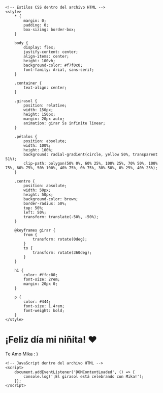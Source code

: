<!DOCTYPE html>
<html lang="es">
<head>
    <meta charset="UTF-8">
    <meta name="viewport" content="width=device-width, initial-scale=1.0">
    <title>¡Feliz 21 de Septiembre!</title>

    <!-- Estilos CSS dentro del archivo HTML -->
    <style>
        * {
            margin: 0;
            padding: 0;
            box-sizing: border-box;
        }

        body {
            display: flex;
            justify-content: center;
            align-items: center;
            height: 100vh;
            background-color: #f7f0c0;
            font-family: Arial, sans-serif;
        }

        .container {
            text-align: center;
        }

        .girasol {
            position: relative;
            width: 150px;
            height: 150px;
            margin: 20px auto;
            animation: girar 5s infinite linear;
        }

        .pétalos {
            position: absolute;
            width: 100%;
            height: 100%;
            background: radial-gradient(circle, yellow 50%, transparent 51%);
            clip-path: polygon(50% 0%, 60% 25%, 100% 25%, 70% 50%, 100% 75%, 60% 75%, 50% 100%, 40% 75%, 0% 75%, 30% 50%, 0% 25%, 40% 25%);
        }

        .centro {
            position: absolute;
            width: 50px;
            height: 50px;
            background-color: brown;
            border-radius: 50%;
            top: 50%;
            left: 50%;
            transform: translate(-50%, -50%);
        }

        @keyframes girar {
            from {
                transform: rotate(0deg);
            }
            to {
                transform: rotate(360deg);
            }
        }

        h1 {
            color: #ffcc00;
            font-size: 2rem;
            margin: 20px 0;
        }

        p {
            color: #444;
            font-size: 1.4rem;
            font-weight: bold;
        }
    </style>
</head>
<body>
    <div class="container">
        <div class="girasol">
            <div class="pétalos"></div>
            <div class="centro"></div>
        </div>
        <h1>¡Feliz día mi niñita! ❤️</h1>
        <p>Te Amo Mika : )</p>
    </div>

    <!-- JavaScript dentro del archivo HTML -->
    <script>
        document.addEventListener('DOMContentLoaded', () => {
            console.log('¡El girasol está celebrando con Mika!');
        });
    </script>
</body>
</html>
